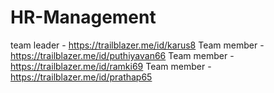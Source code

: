 # HR-Management
team leader - https://trailblazer.me/id/karus8
Team member - https://trailblazer.me/id/puthiyavan66
Team member - https://trailblazer.me/id/ramki69
Team member - https://trailblazer.me/id/prathap65
